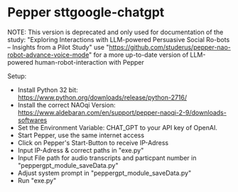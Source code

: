# Pepper sttgoogle-chatgpt


NOTE: This version is deprecated and only used for documentation of the study: "Exploring Interactions with LLM-powered Persuasive Social Ro-bots – Insights from a Pilot Study"
use "https://github.com/studerus/pepper-nao-robot-advance-voice-mode" for a more up-to-date version of LLM-powered human-robot-interaction with Pepper

Setup: 
- Install Python 32 bit: https://www.python.org/downloads/release/python-2716/
- Install the correct NAOqi Version: https://www.aldebaran.com/en/support/pepper-naoqi-2-9/downloads-softwares
- Set the Environment Variable: CHAT_GPT to your API key of OpenAI.
- Start Pepper, use the same internet access
- Click on Pepper's Start-Button to receive IP-Adress
- Input IP-Adress & correct paths in "exe.py"
- Input File path for audio transcripts and particpant number in "peppergpt_module_saveData.py"
- Adjust system prompt in "peppergpt_module_saveData.py"
- Run "exe.py" 
